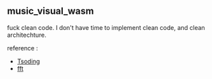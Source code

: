 ## music_visual_wasm

fuck clean code. I don't have time to implement clean code, and clean architechture.

reference : 
- [Tsoding](https://youtube.com/playlist?list=PLpM-Dvs8t0Vak1rrE2NJn8XYEJ5M7-BqT&si=MXA-Z-ewLH4p3xdj)
- [fft](https://rosettacode.org/wiki/Fast_Fourier_transform#C)
